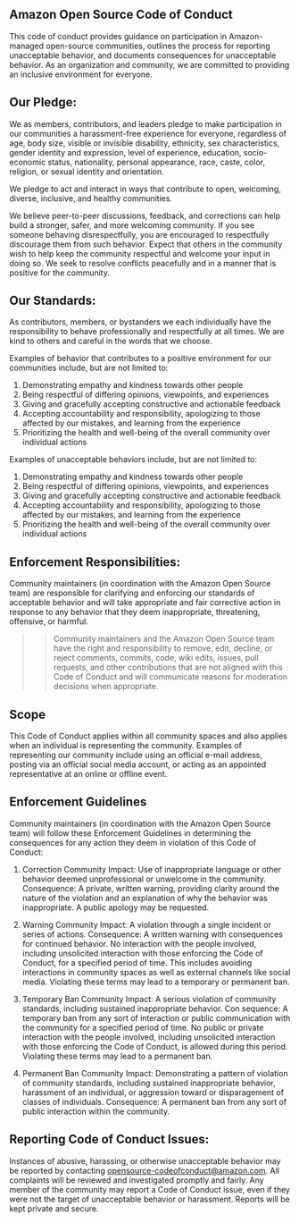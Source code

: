 ## Amazon Open Source Code of Conduct
This code of conduct provides guidance on participation in Amazon-managed open-source communities, outlines the process for reporting unacceptable behavior, and documents consequences for unacceptable behavior. As an organization and community, we are committed to providing an inclusive environment for everyone.

## Our Pledge:
We as members, contributors, and leaders pledge to make participation in our communities a harassment-free experience for everyone, regardless of age, body size, visible or invisible disability, ethnicity, sex characteristics, gender identity and expression, level of experience, education, socio-economic status, nationality, personal appearance, race, caste, color, religion, or sexual identity and orientation.

We pledge to act and interact in ways that contribute to open, welcoming, diverse, inclusive, and healthy communities.

We believe peer-to-peer discussions, feedback, and corrections can help build a stronger, safer, and more welcoming community. If you see someone behaving disrespectfully, you are encouraged to respectfully discourage them from such behavior. Expect that others in the community wish to help keep the community respectful and welcome your input in doing so. We seek to resolve conflicts peacefully and in a manner that is positive for the community.

## Our Standards:
As contributors, members, or bystanders we each individually have the responsibility to behave professionally and respectfully at all times. We are kind to others and careful in the words that we choose.

Examples of behavior that contributes to a positive environment for our communities include, but are not limited to:
1. Demonstrating empathy and kindness towards other people
2. Being respectful of differing opinions, viewpoints, and experiences
3. Giving and gracefully accepting constructive and actionable feedback
4. Accepting accountability and responsibility, apologizing to those affected by our mistakes, and learning from the experience
5. Prioritizing the health and well-being of the overall community over individual actions

Examples of unacceptable behaviors include, but are not limited to:
1. Demonstrating empathy and kindness towards other people
2. Being respectful of differing opinions, viewpoints, and experiences
3. Giving and gracefully accepting constructive and actionable feedback
4. Accepting accountability and responsibility, apologizing to those affected by our mistakes, and learning from the experience
5. Prioritizing the health and well-being of the overall community over individual actions

## Enforcement Responsibilities:
Community maintainers (in coordination with the Amazon Open Source team) are responsible for clarifying and enforcing our standards of acceptable behavior and will take appropriate and fair corrective action in response to any behavior that they deem inappropriate, threatening, offensive, or harmful.

>> Community maintainers and the Amazon Open Source team have the right and responsibility to remove, edit, decline, or reject comments, commits, code, wiki edits, issues, pull requests, and other contributions that are not aligned with this Code of Conduct and will communicate reasons for moderation decisions when appropriate.

## Scope
This Code of Conduct applies within all community spaces and also applies when an individual is representing the community. Examples of representing our community include using an official e-mail address, posting via an official social media account, or acting as an appointed representative at an online or offline event.

## Enforcement Guidelines
Community maintainers (in coordination with the Amazon Open Source team) will follow these Enforcement Guidelines in determining the consequences for any action they deem in violation of this Code of Conduct:

1. Correction
Community Impact: Use of inappropriate language or other behavior deemed unprofessional or unwelcome in the community.
Consequence: A private, written warning, providing clarity around the nature of the violation and an explanation of why the behavior was inappropriate. A public apology may be requested.

2. Warning
Community Impact: A violation through a single incident or series of actions.
Consequence: A written warning with consequences for continued behavior. No interaction with the people involved, including unsolicited interaction with those enforcing the Code of Conduct, for a specified period of time. This includes avoiding interactions in community spaces as well as external channels like social media. Violating these terms may lead to a temporary or permanent ban.

3. Temporary Ban
Community Impact: A serious violation of community standards, including sustained inappropriate behavior.
Con  sequence: A temporary ban from any sort of interaction or public communication with the community for a specified period of time. No public or private interaction with the people involved, including unsolicited interaction with those enforcing the Code of Conduct, is allowed during this period. Violating these terms may lead to a permanent ban.

4. Permanent Ban
Community Impact: Demonstrating a pattern of violation of community standards, including sustained inappropriate behavior, harassment of an individual, or aggression toward or disparagement of classes of individuals.
Consequence: A permanent ban from any sort of public interaction within the community.

## Reporting Code of Conduct Issues:
Instances of abusive, harassing, or otherwise unacceptable behavior may be reported by contacting opensource-codeofconduct@amazon.com. All complaints will be reviewed and investigated promptly and fairly. Any member of the community may report a Code of Conduct issue, even if they were not the target of unacceptable behavior or harassment. Reports will be kept private and secure.
